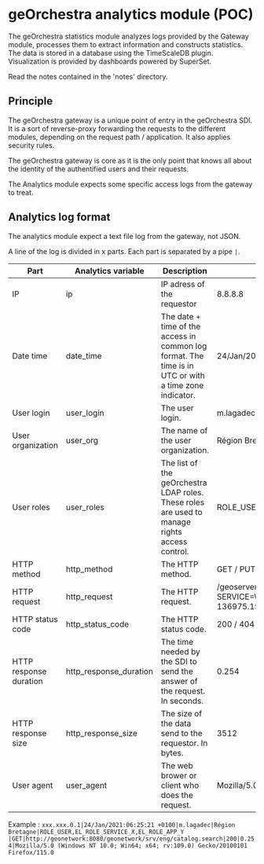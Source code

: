 # geOrchestra analytics module (POC)

The geOrchestra statistics module analyzes logs provided by the Gateway module, processes them to extract information and constructs statistics.
The data is stored in a database using the TimeScaleDB plugin. Visualization is provided by dashboards powered by SuperSet.

Read the notes contained in the 'notes' directory.


## Principle

The geOrchestra gateway is a unique point of entry in the geOrchestra SDI. It is a sort of reverse-proxy forwarding the requests to the different modules, depending on the request path / application. It also applies security rules.

The geOrchestra gateway is core as it is the only point that knows all about the identity of the authentified users and their requests.

The Analytics module expects some specific access logs from the gateway to treat.


## Analytics log format

The analytics module expect a text file log from the gateway, not JSON.

A line of the log is divided in x parts. Each part is separated by a pipe `|`.

| Part                   | Analytics variable     | Description                                                                                           | Example                                                                                                                                                                                                                                                                              |
|------------------------|------------------------|-------------------------------------------------------------------------------------------------------|--------------------------------------------------------------------------------------------------------------------------------------------------------------------------------------------------------------------------------------------------------------------------------------|
| IP                     | ip                     | IP adress of the requestor                                                                            | 8.8.8.8                                                                                                                                                                                                                                                                              |
| Date time              | date_time              | The date + time of the access in common log format. The time is in UTC or with a time zone indicator. | 24/Jan/2021:06:25:21 +0100                                                                                                                                                                                                                                                           |
| User login             | user_login             | The user login.                                                                                       | m.lagadec                                                                                                                                                                                                                                                                            |
| User organization      | user_org               | The name of the user organization.                                                                    | Région Bretagne                                                                                                                                                                                                                                                                      |
| User roles             | user_roles             | The list of the geOrchestra LDAP roles. These roles are used to manage rights access control.         | ROLE_USER,EL_ROLE_SERVICE_X,EL_ROLE_APP_Y                                                                                                                                                                                                                                            |
| HTTP method            | http_method            | The HTTP method.                                                                                      | GET / PUT / POST, etc                                                                                                                                                                                                                                                                |
| HTTP request           | http_request           | The HTTP request.                                                                                     | /geoserver/espub_dech/ows?SERVICE=WMS&VERSION=1.3.0&REQUEST=GetMap&FORMAT=image%2Fpng&TRANSPARENT=true&LAYERS=v_gesbac_pav&STYLES=v_gesbac_pav&TILED=true&WIDTH=256&HEIGHT=256&CRS=EPSG%3A3857&BBOX=-156543.03392804042%2C6085610.443952592%2C-136975.1546870353%2C6105178.323193598 |
| HTTP status code       | http_status_code       | The HTTP status code.                                                                                 | 200 / 404 / 500                                                                                                                                                                                                                                                                      |
| HTTP response duration | http_response_duration | The time needed by the SDI to send the answer of the request. In seconds.                             | 0.254                                                                                                                                                                                                                                                                                |
| HTTP response size     | http_response_size     | The size of the data send to the requestor. In bytes.                                                 | 3512                                                                                                                                                                                                                                                                                 |
| User agent             | user_agent             | The web brower or client who does the request.                                                        | Mozilla/5.0 (Windows NT 10.0; Win64; x64; rv:109.0) Gecko/20100101 Firefox/115.0                                                                                                                                                                                                                                                                                   |


Example : `xxx.xxx.0.1|24/Jan/2021:06:25:21 +0100|m.lagadec|Région Bretagne|ROLE_USER,EL_ROLE_SERVICE_X,EL_ROLE_APP_Y
|GET|http://geonetwork:8080/geonetwork/srv/eng/catalog.search|200|0.254|Mozilla/5.0 (Windows NT 10.0; Win64; x64; rv:109.0) Gecko/20100101 Firefox/115.0`







